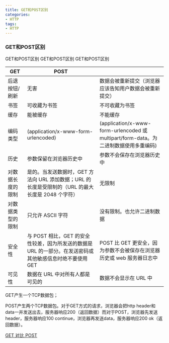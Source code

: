 ```yaml
---
title: GET和POST区别
categories: 
- HTTP
tags:
- HTTP
---
```

### GET和POST区别

GET和POST区别
GET和POST区别
GET和POST区别

| GET              | POST                                                         |                                                              |
| ---------------- | ------------------------------------------------------------ | ------------------------------------------------------------ |
| 后退按钮/刷新    | 无害                                                         | 数据会被重新提交（浏览器应该告知用户数据会被重新提交）       |
| 书签             | 可收藏为书签                                                 | 不可收藏为书签                                               |
| 缓存             | 能被缓存                                                     | 不能缓存                                                     |
| 编码类型         | (application/x-www-form-urlencoded)                          | (application/x-www-form-urlencoded 或 multipart/form-data。为二进制数据使用多重编码) |
| 历史             | 参数保留在浏览器历史中                                       | 参数不会保存在浏览器历史中                                   |
| 对数据长度的限制 | 是的。当发送数据时，GET 方法向 URL 添加数据；URL 的长度是受限制的（URL 的最大长度是 2048 个字符） | 无限制                                                       |
| 对数据类型的限制 | 只允许 ASCII 字符                                            | 没有限制。也允许二进制数据                                   |
| 安全性           | 与 POST 相比，GET 的安全性较差，因为所发送的数据是 URL 的一部分。在发送密码或其他敏感信息时绝不要使用 GET | POST 比 GET 更安全，因为参数不会被保存在浏览器历史或 web 服务器日志中 |
| 可见性           | 数据在 URL 中对所有人都是可见的                              | 数据不会显示在 URL 中                                        |

GET产生一个TCP数据包；

POST产生两个TCP数据包。对于GET方式的请求，浏览器会把http header和data一并发送出去，服务器响应200（返回数据）而对于POST，浏览器先发送header，服务器响应100 continue，浏览器再发送data，服务器响应200 ok（返回数据）。

[GET 对比 POST](https://www.w3school.com.cn/tags/html_ref_httpmethods.asp)





























